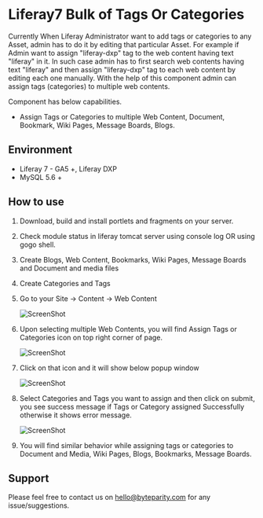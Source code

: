 # Liferay7 Bulk of Tags Or Categories

Currently When Liferay Administrator want to add tags or categories to any Asset, admin has to do it by editing that particular Asset. For example if Admin want to assign "liferay-dxp" tag to the web content having text "liferay" in it. In such case admin has to first search web contents having text "liferay" and then assign "liferay-dxp" tag to each web content by editing each one manually. With the help of this component admin can assign tags (categories) to multiple web contents.  

 Component has below capabilities.
*	Assign Tags or Categories to multiple  Web Content, Document, Bookmark, Wiki Pages, Message Boards, Blogs.


## Environment

* Liferay 7 - GA5 +, Liferay DXP
* MySQL 5.6 +

## How to use

1. Download, build and install portlets and fragments on your server.
2. Check module status in liferay tomcat server using console log OR using gogo shell.
3. Create Blogs, Web Content, Bookmarks, Wiki Pages, Message Boards and Document and media files
4. Create Categories and Tags
5. Go to your Site -> Content -> Web Content 

    ![ScreenShot](https://user-images.githubusercontent.com/24852574/39166549-e3215356-47a7-11e8-9b66-14953d207750.png)
    
6. Upon selecting multiple Web Contents, you will find Assign Tags or Categories icon on top right corner of page.

    ![ScreenShot](https://user-images.githubusercontent.com/24852574/39166726-da35c686-47a8-11e8-841c-db651b7d4bec.png)

7. Click on that icon and it will show below popup window

    ![ScreenShot](https://user-images.githubusercontent.com/24852574/39166600-1eb5d86a-47a8-11e8-9dbf-5cd6d744c2e0.png)

8. Select Categories and Tags you want to assign and then click on submit, you see success message if Tags or Category assigned  Successfully otherwise it shows error message.

    ![ScreenShot](https://user-images.githubusercontent.com/24852574/39166614-348c3db4-47a8-11e8-9f21-6a6ce24838b7.png)

9. You will find similar behavior while assigning tags or categories to Document and Media, Wiki Pages, Blogs, Bookmarks, Message Boards.


## Support
   Please feel free to contact us on hello@byteparity.com for any issue/suggestions.
